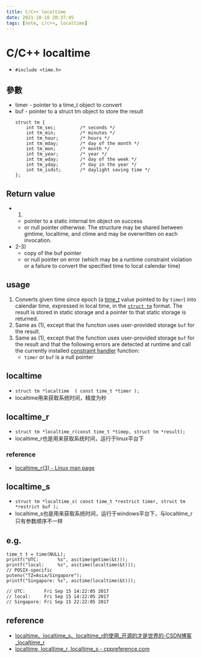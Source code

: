 ```yaml
---
title: C/C++ localtime
date: 2021-10-18 20:37:45
tags: [note, c/c++, localtime]
---
```


# C/C++ localtime
- `#include <time.h>`

## 參數
- timer	-	pointer to a time_t object to convert
- buf	-	pointer to a struct tm object to store the result
    ```clike
    struct tm {
        int tm_sec;         /* seconds */
        int tm_min;         /* minutes */
        int tm_hour;        /* hours */
        int tm_mday;        /* day of the month */
        int tm_mon;         /* month */
        int tm_year;        /* year */
        int tm_wday;        /* day of the week */
        int tm_yday;        /* day in the year */
        int tm_isdst;       /* daylight saving time */
    };
    ```
## Return value
- 1)
    - pointer to a static internal tm object on success
    - or null pointer otherwise. The structure may be shared between gmtime, localtime, and ctime and may be overwritten on each invocation.
- 2-3)
    - copy of the buf pointer
    - or null pointer on error (which may be a runtime constraint violation or a failure to convert the specified time to local calendar time)
<!--more-->
## usage
1) Converts given time since epoch (a [time_t](https://en.cppreference.com/w/c/chrono/time_t "c/chrono/time t") value pointed to by `timer`) into calendar time, expressed in local time, in the [`struct tm`](https://en.cppreference.com/w/c/chrono/tm "c/chrono/tm") format. The result is stored in static storage and a pointer to that static storage is returned.
2) Same as (1), except that the function uses user-provided storage `buf` for the result.
3) Same as (1), except that the function uses user-provided storage `buf` for the result and that the following errors are detected at runtime and call the currently installed [constraint handler](https://en.cppreference.com/w/c/error/set_constraint_handler_s "c/error/set constraint handler s") function:
    -   `timer` or `buf` is a null pointer


## localtime
- `struct tm *localtime  ( const time_t *timer );`
- localtime用来获取系统时间，精度为秒

## localtime_r
- `struct tm *localtime_r(const time_t *timep, struct tm *result);`
- localtime_r也是用来获取系统时间，运行于linux平台下

### reference
- [localtime_r(3) - Linux man page](https://linux.die.net/man/3/localtime_r)

## localtime_s
- `struct tm *localtime_s( const time_t *restrict timer, struct tm *restrict buf );`
- localtime_s也是用来获取系统时间，运行于windows平台下，与localtime_r只有参数顺序不一样

## e.g.
```clike
time_t t = time(NULL);
printf("UTC:       %s", asctime(gmtime(&t)));
printf("local:     %s", asctime(localtime(&t)));
// POSIX-specific
putenv("TZ=Asia/Singapore");
printf("Singapore: %s", asctime(localtime(&t)));

// UTC:       Fri Sep 15 14:22:05 2017
// local:     Fri Sep 15 14:22:05 2017
// Singapore: Fri Sep 15 22:22:05 2017

```

## reference
- [localtime、localtime_s、localtime_r的使用_开源的才是世界的-CSDN博客_localtime_r](https://blog.csdn.net/u010087712/article/details/50731222)
- [localtime, localtime_r, localtime_s - cppreference.com](https://en.cppreference.com/w/c/chrono/localtime)